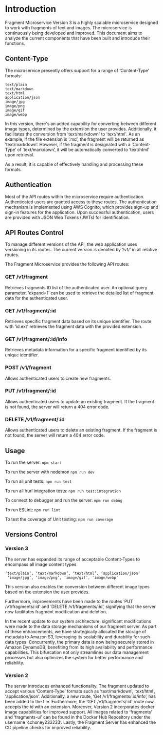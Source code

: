 # Introduction
Fragment Microservice Version 3 is a highly scalable microservice designed to work with fragments of text and images. The microservice is continuously being developed and improved. This document aims to analyze the current components that have been built and introduce their functions.

## Content-Type
The microservice presently offers support for a range of ‘Content-Type’ formats:
```
text/plain
text/markdown
text/html
application/json
image/jpg
image/png
image/gif
image/webp
```
In this version, there's an added capability for converting between different image types, determined by the extension the user provides. Additionally, it facilitates the conversion from 'text/markdown' to 'text/html'. As an example, if the file extension is ‘.md’, the fragment will be returned as ‘text/markdown’. However, if the fragment is designated with a ‘Content-Type’ of ‘text/markdown’, it will be automatically converted to ‘text/html’ upon retrieval.

As a result, it is capable of effectively handling and processing these formats.


## Authentication
Most of the API routes within the microservice require authentication. Authenticated users are granted access to these routes. The authentication mechanism is implemented using AWS Cognito, which provides sign-up and sign-in features for the application. Upon successful authentication, users are provided with JSON Web Tokens (JWTs) for identification. 

## API Routes Control
To manage different versions of the API, the web application uses versioning in its routes. The current version is denoted by ‘/v1/’ in all relative routes. 

The Fragment Microservice provides the following API routes: 

### GET /v1/fragment

Retrieves fragments ID list of the authenticated user. An optional query parameter, ‘expand=1’ can be used to retrieve the detailed list of fragment data for the authenticated user.


### GET /v1/fragment/:id
Retrieves specific fragment data based on its unique identifier. The route with 'id.ext' retrieves the fragment data with the provided extension. 

### GET /v1/fragment/:id/info
Retrieves metadata information for a specific fragment identified by its unique identifier.

### POST /v1/fragment
Allows authenticated users to create new fragments.

### PUT /v1/fragment/:id
Allows authenticated users to update an existing fragment. If the fragment is not found, the server will return a 404 error code.

### DELETE /v1/fragment/:id
Allows authenticated users to delete an existing fragment. If the fragment is not found, the server will return a 404 error code.


## Usage

To run the server: ```npm start```

To run the server with nodemon
```npm run dev```


To run all unit tests: 
```npn run test```

To run all hurl integration tests: 
```npm run test:integration```

To connect to debugger and run the server: 
```npm run debug```

To run ESLint: 
```npm run lint```

To test the coverage of Unit testing:
```npm run coverage```

## Versions Control
### Version 3

The server has expanded its range of acceptable Content-Types to encompass all image content types
```
‘text/plain’, ‘text/markdown’, ‘text/html’, ‘application/json’
 ‘image/jpg’, ‘image/png’, ‘image/gif’, ‘image/webp’
```
This version also enables the conversion between different image types based on the extension the user provides. 

Furthermore, improvements have been made to the routes ‘PUT /v1/fragments/:id’ and ‘DELETE /v1/fragments/:id’, signifying that the server now facilitates fragment modification and deletion. 

In the recent update to our system architecture, significant modifications were made to the data storage mechanisms of our fragment server. As part of these enhancements, we have strategically allocated the storage of metadata to Amazon S3, leveraging its scalability and durability for such data types. Concurrently, the primary data is now being securely stored in Amazon DynamoDB, benefiting from its high availability and performance capabilities. This bifurcation not only streamlines our data management processes but also optimizes the system for better performance and reliability.


### Version 2 

The server introduces enhanced functionality. The fragment updated to accept various ‘Content-Type’ formats such as ‘text/markdown’, ‘text/html’, ‘application/json’.
 Additionally, a new route, ‘Get /v1/fragments/:id/info’, has been added to the file. Furthermore, the ‘GET /v1/fragments/:id’ route now accepts the id with an extension. Moreover, Version 2 incorporates docker image capabilities for improved support. All images related to ‘fragments’ and ‘fragments-ui’ can be found in the Docker Hub Repository under the username ‘cchoney233233’. Lastly, the Fragment Server has enhanced the CD pipeline checks for improved reliability.


